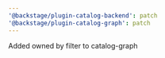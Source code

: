 ```yaml
---
'@backstage/plugin-catalog-backend': patch
'@backstage/plugin-catalog-graph': patch
---
```


Added owned by filter to catalog-graph
